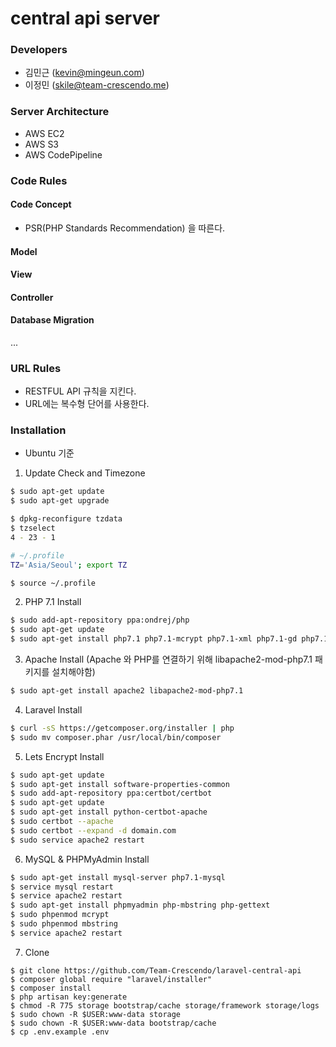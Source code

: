 # central api server

### Developers
- 김민근 (kevin@mingeun.com)
- 이정민 (skile@team-crescendo.me)

### Server Architecture
- AWS EC2
- AWS S3
- AWS CodePipeline

### Code Rules

#### Code Concept
- PSR(PHP Standards Recommendation) 을 따른다.

#### Model

#### View

#### Controller

#### Database Migration

...

### URL Rules
- RESTFUL API 규칙을 지킨다.
- URL에는 복수형 단어를 사용한다.

### Installation
- Ubuntu 기준

1. Update Check and Timezone
```bash
$ sudo apt-get update
$ sudo apt-get upgrade

$ dpkg-reconfigure tzdata
$ tzselect
4 - 23 - 1 

# ~/.profile
TZ='Asia/Seoul'; export TZ 

$ source ~/.profile
```

2. PHP 7.1 Install
```bash
$ sudo add-apt-repository ppa:ondrej/php 
$ sudo apt-get update
$ sudo apt-get install php7.1 php7.1-mcrypt php7.1-xml php7.1-gd php7.1-opcache php7.1-mbstring php7.1-curl
```

3. Apache Install (Apache 와 PHP를 연결하기 위해 libapache2-mod-php7.1 패키지를 설치해야함)
```bash
$ sudo apt-get install apache2 libapache2-mod-php7.1
```

4. Laravel Install
```bash
$ curl -sS https://getcomposer.org/installer | php
$ sudo mv composer.phar /usr/local/bin/composer
```

5. Lets Encrypt Install
```bash
$ sudo apt-get update
$ sudo apt-get install software-properties-common
$ sudo add-apt-repository ppa:certbot/certbot
$ sudo apt-get update
$ sudo apt-get install python-certbot-apache
$ sudo certbot --apache
$ sudo certbot --expand -d domain.com
$ sudo service apache2 restart
```

6. MySQL & PHPMyAdmin Install
```bash
$ sudo apt-get install mysql-server php7.1-mysql
$ service mysql restart
$ service apache2 restart
$ sudo apt-get install phpmyadmin php-mbstring php-gettext
$ sudo phpenmod mcrypt
$ sudo phpenmod mbstring
$ service apache2 restart

```

7. Clone
```
$ git clone https://github.com/Team-Crescendo/laravel-central-api
$ composer global require "laravel/installer"
$ composer install
$ php artisan key:generate
$ chmod -R 775 storage bootstrap/cache storage/framework storage/logs
$ sudo chown -R $USER:www-data storage
$ sudo chown -R $USER:www-data bootstrap/cache
$ cp .env.example .env
```
